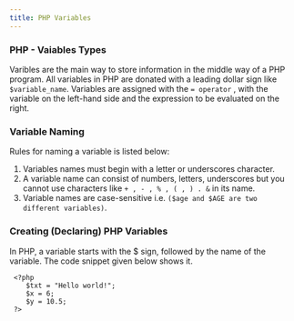 ```yaml
---
title: PHP Variables
---
```


### PHP - Vaiables Types

Varibles are the main way to store information in the middle way of a PHP program.
All variables in PHP are donated with a leading dollar sign like `$variable_name`.
Variables are assigned with the `= operator` , with the variable on the left-hand side and the expression to be evaluated on the right.

### Variable Naming

Rules for naming a variable is listed below:
 1. Variables names must begin with a letter or underscores character.
 2. A variable name can consist of numbers, letters, underscores but you cannot use characters like `+ , - , % , ( , ) . &` in its name.
 3. Variable names are case-sensitive i.e. `($age and $AGE are two different variables)`.

### Creating (Declaring) PHP Variables

In PHP, a variable starts with the $ sign, followed by the name of the variable. The code snippet given below shows it.

``` shell
 <?php
    $txt = "Hello world!";
    $x = 6;
    $y = 10.5;
 ?>
 ```
 

 
